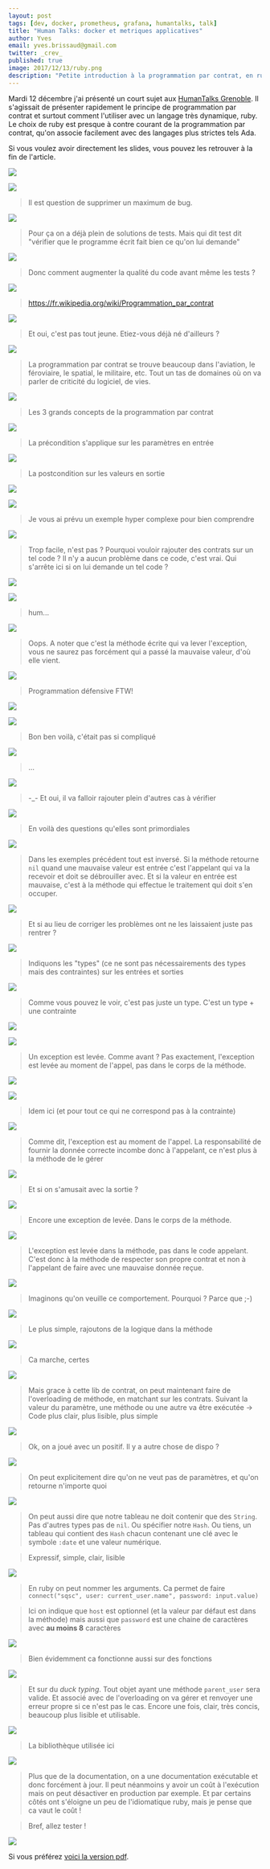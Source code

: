 ```yaml
---
layout: post
tags: [dev, docker, prometheus, grafana, humantalks, talk]
title: "Human Talks: docker et metriques applicatives"
author: Yves
email: yves.brissaud@gmail.com
twitter: _crev_
published: true
image: 2017/12/13/ruby.png
description: "Petite introduction à la programmation par contrat, en ruby"
---
```


Mardi 12 décembre j'ai présenté un court sujet aux [HumanTalks Grenoble](https://humantalks.com/cities/grenoble/events/362).
Il s'agissait de présenter rapidement le principe de programmation par contrat et surtout comment l'utiliser avec
un langage très dynamique, ruby. Le choix de ruby est presque à contre courant de la programmation par contrat, qu'on
associe facilement avec des langages plus strictes tels Ada.

Si vous voulez avoir directement les slides, vous pouvez les retrouver à la fin
de l'article.

![](contract_00.jpg)

![](contract_01.jpg)

> Il est question de supprimer un maximum de bug.

![](contract_02.jpg)

> Pour ça on a déjà plein de solutions de tests. Mais qui dit test dit "vérifier
> que le programme écrit fait bien ce qu'on lui demande"

![](contract_03.jpg)

> Donc comment augmenter la qualité du code avant même les tests ?

![](contract_04.jpg)

> https://fr.wikipedia.org/wiki/Programmation_par_contrat

![](contract_05.jpg)

> Et oui, c'est pas tout jeune. Etiez-vous déjà né d'ailleurs ?

![](contract_06.jpg)

> La programmation par contrat se trouve beaucoup dans l'aviation, le féroviaire,
> le spatial, le militaire, etc. Tout un tas de domaines où on va parler de criticité
> du logiciel, de vies.

![](contract_07.jpg)

> Les 3 grands concepts de la programmation par contrat

![](contract_08.jpg)

> La précondition s'applique sur les paramètres en entrée

![](contract_09.jpg)

> La postcondition sur les valeurs en sortie

![](contract_10.jpg)

![](contract_11.jpg)

> Je vous ai prévu un exemple hyper complexe pour bien comprendre

![](contract_12.jpg)

> Trop facile, n'est pas ? Pourquoi vouloir rajouter des contrats sur un tel code ?
> Il n'y a aucun problème dans ce code, c'est vrai.
> Qui s'arrête ici si on lui demande un tel code ?

![](contract_13.jpg)

![](contract_14.jpg)

> hum...

![](contract_15.jpg)

> Oops. A noter que c'est la méthode écrite qui va lever l'exception, vous ne
> saurez pas forcément qui a passé la mauvaise valeur, d'où elle vient.

![](contract_16.jpg)

> Programmation défensive FTW!

![](contract_17.jpg)

![](contract_18.jpg)

> Bon ben voilà, c'était pas si compliqué

![](contract_19.jpg)

> ...

![](contract_20.jpg)

> -_- Et oui, il va falloir rajouter plein d'autres cas à vérifier

![](contract_21.jpg)

> En voilà des questions qu'elles sont primordiales

![](contract_22.jpg)

> Dans les exemples précédent tout est inversé. Si la méthode retourne `nil` quand
> une mauvaise valeur est entrée c'est l'appelant qui va la recevoir et doit
> se débrouiller avec. Et si la valeur en entrée est mauvaise, c'est à la méthode
> qui effectue le traitement qui doit s'en occuper.

![](contract_23.jpg)

> Et si au lieu de corriger les problèmes ont ne les laissaient juste pas rentrer ?

![](contract_24.jpg)

> Indiquons les "types" (ce ne sont pas nécessairements des types mais des contraintes)
> sur les entrées et sorties

![](contract_25.jpg)

> Comme vous pouvez le voir, c'est pas juste un type. C'est un type + une contrainte

![](contract_26.jpg)

![](contract_27.jpg)

> Un exception est levée. Comme avant ? Pas exactement, l'exception est levée
> au moment de l'appel, pas dans le corps de la méthode.

![](contract_28.jpg)

![](contract_29.jpg)

> Idem ici (et pour tout ce qui ne correspond pas à la contrainte)

![](contract_30.jpg)

> Comme dit, l'exception est au moment de l'appel. La responsabilité de fournir
> la donnée correcte incombe donc à l'appelant, ce n'est plus à la méthode de
> le gérer

![](contract_31.jpg)

> Et si on s'amusait avec la sortie ?

![](contract_32.jpg)

> Encore une exception de levée. Dans le corps de la méthode.

![](contract_33.jpg)

> L'exception est levée dans la méthode, pas dans le code appelant. C'est donc
> à la méthode de respecter son propre contrat et non à l'appelant de faire avec
> une mauvaise donnée reçue.

![](contract_34.jpg)

> Imaginons qu'on veuille ce comportement. Pourquoi ? Parce que ;-)

![](contract_35.jpg)

> Le plus simple, rajoutons de la logique dans la méthode

![](contract_36.jpg)

> Ca marche, certes

![](contract_37.jpg)

> Mais grace à cette lib de contrat, on peut maintenant faire de l'overloading
> de méthode, en matchant sur les contrats. Suivant la valeur du paramètre, une
> méthode ou une autre va être exécutée -> Code plus clair, plus lisible, plus simple

![](contract_38.jpg)

> Ok, on a joué avec un positif. Il y a autre chose de dispo ?

![](contract_39.jpg)

> On peut explicitement dire qu'on ne veut pas de paramètres, et qu'on retourne
> n'importe quoi

![](contract_40.jpg)

> On peut aussi dire que notre tableau ne doit contenir que des `String`. Pas d'autres types
> pas de `nil`. Ou spécifier notre `Hash`. Ou tiens, un tableau qui contient des `Hash`
> chacun contenant une clé avec le symbole `:date` et une valeur numérique.

> Expressif, simple, clair, lisible

![](contract_41.jpg)

> En ruby on peut nommer les arguments. Ca permet de faire `connect("sqsc", user: current_user.name", password: input.value)`

> Ici on indique que `host` est optionnel (et la valeur par défaut est dans la méthode)
> mais aussi que `password` est une chaine de caractères avec **au moins 8** caractères

![](contract_42.jpg)

> Bien évidemment ca fonctionne aussi sur des fonctions

![](contract_43.jpg)

> Et sur du _duck typing_. Tout objet ayant une méthode `parent_user` sera valide.
> Et associé avec de l'overloading on va gérer et renvoyer une erreur propre si ce
> n'est pas le cas. Encore une fois, clair, très concis, beaucoup plus lisible et utilisable.

![](contract_44.jpg)

> La bibliothèque utilisée ici

![](contract_45.jpg)

> Plus que de la documentation, on a une documentation exécutable et donc forcément
> à jour. Il peut néanmoins y avoir un coût à l'exécution mais on peut désactiver en
> production par exemple. Et par certains côtés ont s'éloigne un peu de l'idiomatique
> ruby, mais je pense que ca vaut le coût !

> Bref, allez tester !

![](contract_46.jpg)

<script async="async" class="speakerdeck-embed" data-id="97311ac1c9d54119aec9f2b70d619489" data-ratio="1.77777777777778" src="//speakerdeck.com/assets/embed.js"></script>

Si vous préférez [voici la version pdf](contract.pdf).
